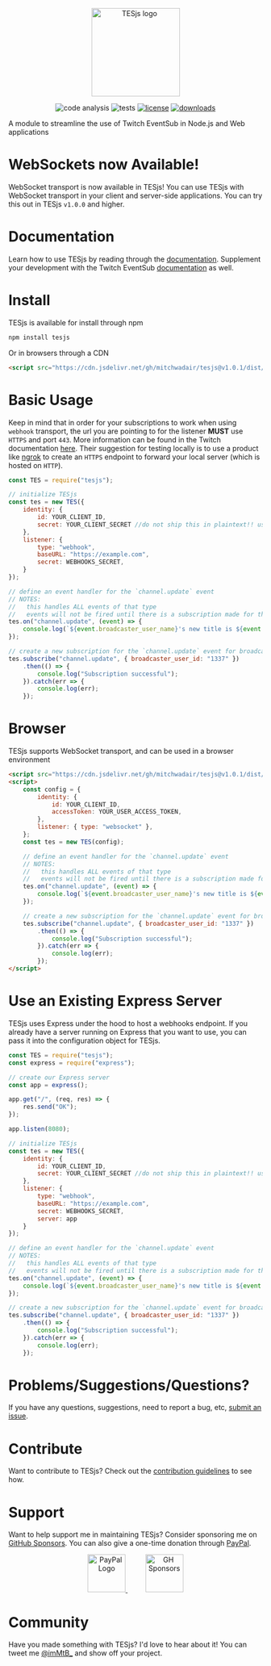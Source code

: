 <p align="center">
    <img src="/assets/tesjs_logo_stroke.png?raw=true" height="175px" alt="TESjs logo"/>
</p>
<p align="center">
    <img src="https://github.com/mitchwadair/tesjs/workflows/code%20analysis/badge.svg?branch=main" alt="code analysis"/>
    <img src="https://github.com/mitchwadair/tesjs/workflows/tests/badge.svg?branch=main" alt="tests"/>
    <a href="LICENSE"><img src='https://img.shields.io/npm/l/tesjs' alt="license"></a>
    <a href="https://www.npmjs.com/package/tesjs"><img src='https://img.shields.io/npm/dt/tesjs' alt="downloads"></a>
</p>

A module to streamline the use of Twitch EventSub in Node.js and Web applications

# WebSockets now Available!
WebSocket transport is now available in TESjs!  You can use TESjs with WebSocket transport in your client and server-side applications. You can try this out in TESjs `v1.0.0` and higher.

# Documentation
Learn how to use TESjs by reading through the [documentation](/doc).  Supplement your development with the Twitch EventSub [documentation](https://dev.twitch.tv/docs/eventsub) as well.

# Install
TESjs is available for install through npm
```sh
npm install tesjs
```
Or in browsers through a CDN
```html
<script src="https://cdn.jsdelivr.net/gh/mitchwadair/tesjs@v1.0.1/dist/tes.min.js"></script>
```

# Basic Usage
Keep in mind that in order for your subscriptions to work when using `webhook` transport, the url you are pointing to for the listener **MUST** use `HTTPS` and port `443`.  More information can be found in the Twitch documentation [here](https://dev.twitch.tv/docs/eventsub).  Their suggestion for testing locally is to use a product like [ngrok](https://ngrok.com/) to create an `HTTPS` endpoint to forward your local server (which is hosted on `HTTP`).
```js
const TES = require("tesjs");

// initialize TESjs
const tes = new TES({
    identity: {
        id: YOUR_CLIENT_ID,
        secret: YOUR_CLIENT_SECRET //do not ship this in plaintext!! use environment variables so this does not get exposed
    },
    listener: {
        type: "webhook",
        baseURL: "https://example.com",
        secret: WEBHOOKS_SECRET,
    }
});

// define an event handler for the `channel.update` event
// NOTES: 
//   this handles ALL events of that type
//   events will not be fired until there is a subscription made for them
tes.on("channel.update", (event) => {
    console.log(`${event.broadcaster_user_name}'s new title is ${event.title}`);
});

// create a new subscription for the `channel.update` event for broadcaster "1337"
tes.subscribe("channel.update", { broadcaster_user_id: "1337" })
    .then(() => {
        console.log("Subscription successful");
    }).catch(err => {
        console.log(err);
    });
```

# Browser
TESjs supports WebSocket transport, and can be used in a browser environment
```html
<script src="https://cdn.jsdelivr.net/gh/mitchwadair/tesjs@v1.0.1/dist/tes.min.js"></script>
<script>
    const config = {
        identity: {
            id: YOUR_CLIENT_ID,
            accessToken: YOUR_USER_ACCESS_TOKEN,
        },
        listener: { type: "websocket" },
    };
    const tes = new TES(config);

    // define an event handler for the `channel.update` event
    // NOTES: 
    //   this handles ALL events of that type
    //   events will not be fired until there is a subscription made for them
    tes.on("channel.update", (event) => {
        console.log(`${event.broadcaster_user_name}'s new title is ${event.title}`);
    });

    // create a new subscription for the `channel.update` event for broadcaster "1337"
    tes.subscribe("channel.update", { broadcaster_user_id: "1337" })
        .then(() => {
            console.log("Subscription successful");
        }).catch(err => {
            console.log(err);
        });
</script>
```

# Use an Existing Express Server
TESjs uses Express under the hood to host a webhooks endpoint.  If you already have a server running on Express that you want to use, you can pass it into the configuration object for TESjs.
```js
const TES = require("tesjs");
const express = require("express");

// create our Express server
const app = express();

app.get("/", (req, res) => {
    res.send("OK");
});

app.listen(8080);

// initialize TESjs
const tes = new TES({
    identity: {
        id: YOUR_CLIENT_ID,
        secret: YOUR_CLIENT_SECRET //do not ship this in plaintext!! use environment variables so this does not get exposed
    },
    listener: {
        type: "webhook",
        baseURL: "https://example.com",
        secret: WEBHOOKS_SECRET,
        server: app
    }
});

// define an event handler for the `channel.update` event
// NOTES: 
//   this handles ALL events of that type
//   events will not be fired until there is a subscription made for them
tes.on("channel.update", (event) => {
    console.log(`${event.broadcaster_user_name}'s new title is ${event.title}`);
});

// create a new subscription for the `channel.update` event for broadcaster "1337"
tes.subscribe("channel.update", { broadcaster_user_id: "1337" })
    .then(() => {
        console.log("Subscription successful");
    }).catch(err => {
        console.log(err);
    });
```

# Problems/Suggestions/Questions?
If you have any questions, suggestions, need to report a bug, etc, [submit an issue](https://github.com/mitchwadair/tesjs/issues/new/choose).

# Contribute
Want to contribute to TESjs?  Check out the [contribution guidelines](/CONTRIBUTING.md) to see how.

# Support
Want to help support me in maintaining TESjs? Consider sponsoring me on [GitHub Sponsors](https://github.com/sponsors/mitchwadair).  You can also give a one-time donation through [PayPal](https://paypal.me/mitchwadair).

<p align="center">
    <a href="https://paypal.me/mitchwadair">
        <img src="https://www.paypalobjects.com/webstatic/mktg/logo/pp_cc_mark_111x69.jpg" height="75px" alt="PayPal Logo">
    </a>
    &nbsp;&nbsp;&nbsp;&nbsp;&nbsp;&nbsp;&nbsp;&nbsp;
    <a href="https://github.com/sponsors/mitchwadair">
        <img src="https://github.githubassets.com/images/modules/site/sponsors/logo-mona-2.svg" height="75px" alt="GH Sponsors">
    </a>
</p>

# Community
Have you made something with TESjs?  I'd love to hear about it!  You can tweet me [@imMtB_](https://twitter.com/imMtB_) and show off your project.
